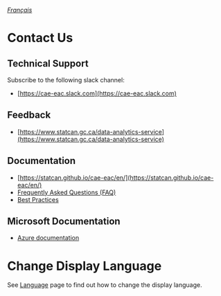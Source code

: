 _[Français](../../fr/ContactezNous)_
# Contact Us
## Technical Support
Subscribe to the following slack channel:
 - [https://cae-eac.slack.com](https://cae-eac.slack.com)

## Feedback
 - [https://www.statcan.gc.ca/data-analytics-service](https://www.statcan.gc.ca/data-analytics-service)

## Documentation
- [https://statcan.github.io/cae-eac/en/](https://statcan.github.io/cae-eac/en/)
- [Frequently Asked Questions (FAQ)](FAQ.md)
- [Best Practices](BestPractices.md)

## Microsoft Documentation 
 - [Azure documentation](https://docs.microsoft.com/en-ca/azure/)

# Change Display Language
See [Language](Language.md) page to find out how to change the display language.




